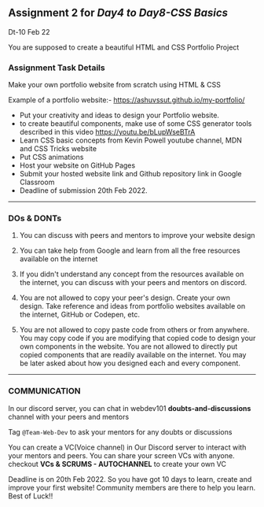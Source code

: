 Assignment 2 for *Day4 to Day8-CSS Basics*									
----------------------------------------------------------------------------------------
Dt-10 Feb 22

You are supposed to create a beautiful HTML and CSS Portfolio Project

### Assignment Task Details

Make your own portfolio website from scratch using HTML & CSS

Example of a portfolio website:- https://ashuvssut.github.io/my-portfolio/
- Put your creativity and ideas to design your Portfolio website.
- to create beautiful components, make use of some CSS generator tools described in 
this video https://youtu.be/bLupWseBTrA
- Learn CSS basic concepts from Kevin Powell youtube channel, MDN and CSS Tricks website
- Put CSS animations 
- Host your website on GitHub Pages
- Submit your hosted website link and Github repository link in Google Classroom
- Deadline of submission 20th Feb 2022.
----------------------------------------------------------------------------------------

### DOs & DONTs

1. You can discuss with peers and mentors to improve your website design
2. You can take help from Google and learn from all the free resources available on the internet
3. If you didn't understand any concept from the resources available on the internet, you can discuss
with your peers and mentors on discord.

4. You are not allowed to copy your peer's design. Create your own design. Take reference and ideas
from portfolio websites available on the internet, GitHub or Codepen, etc.
5. You are not allowed to copy paste code from others or from anywhere. You may copy code
if you are modifying that copied code to design your own components in the website. You are 
not allowed to directly put copied components that are readily available on the internet.
You may be later asked about how you designed each and every component.

-----------------------------------------------------------------------------------------

### COMMUNICATION

In our discord server, you can chat in webdev101 **doubts-and-discussions** channel with your 
peers and mentors 

Tag `@Team-Web-Dev` to ask your mentors for any doubts or discussions

You can create a VC(Voice channel) in Our Discord server to interact with your mentors and peers.
You can share your screen VCs with anyone. checkout **VCs & SCRUMS - AUTOCHANNEL** to create your own VC

Deadline is on 20th Feb 2022. So you have got 10 days to learn, create and improve your first website!
Community members are there to help you learn. Best of Luck!!

